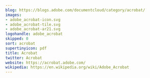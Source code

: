 ```yaml
---
blog: https://blogs.adobe.com/documentcloud/category/acrobat/
images:
- adobe_acrobat-icon.svg
- adobe_acrobat-tile.svg
- adobe_acrobat-ar21.svg
logohandle: adobe_acrobat
skipped: 0
sort: acrobat
supertinyicon: pdf
title: Acrobat
twitter: Acrobat
website: https://acrobat.adobe.com/
wikipedia: https://en.wikipedia.org/wiki/Adobe_Acrobat
---
```

